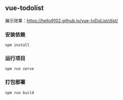 ## vue-todolist

展示效果：https://hello9102.github.io/vue-toDoList/dist/

### 安装依赖

```
npm install
```

### 运行项目

```
npm run serve
```

### 打包部署

```
npm run build
```

